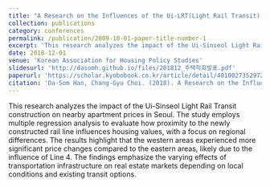 ```yaml
---
title: "A Research on the Influences of the Ui-LRT(Light Rail Transit) on the Prices Surrounding Apartments. 우이신설선 건설이 주변 아파트 가격에 미치는 영향에 관한 연구"
collection: publications
category: conferences
permalink: /publication/2009-10-01-paper-title-number-1
excerpt: 'This research analyzes the impact of the Ui-Sinseol Light Rail Transit construction on nearby apartment prices in Seoul. The study employs multiple regression analysis to evaluate how proximity to the newly constructed rail line influences housing values, with a focus on regional differences. The results highlight that the western areas experienced more significant price changes compared to the eastern areas, likely due to the influence of Line 4. The findings emphasize the varying effects of transportation infrastructure on real estate markets depending on local conditions and existing transit options.'
date: 2018-12-01
venue: 'Korean Association for Housing Policy Studies'
slidesurl: 'http://dasomh.github.io/files/201812_주택학회발표.pdf'
paperurl: 'https://scholar.kyobobook.co.kr/article/detail/4010027352972'
citation: 'Da-Som Han, Chang-Gyu Choi. (2018). A Research on the Influences of the Ui-LRT(Light Rail Transit) on the Prices Surrounding Apartments. Proceedings of the Korean Association for Housing Policy Studies Conference, 2018(4), 359-385. 한다솜(Da-Som Han), 최창규(Chang-Gyu Choi). (2018). 우이신설경전철이 주변 아파트 가격에 미치는 영향에 관한 연구. 한국주택학회 학술대회 발표논문집, 2018(4), 359-385.'
---
```


This research analyzes the impact of the Ui-Sinseol Light Rail Transit construction on nearby apartment prices in Seoul. The study employs multiple regression analysis to evaluate how proximity to the newly constructed rail line influences housing values, with a focus on regional differences. The results highlight that the western areas experienced more significant price changes compared to the eastern areas, likely due to the influence of Line 4. The findings emphasize the varying effects of transportation infrastructure on real estate markets depending on local conditions and existing transit options.

